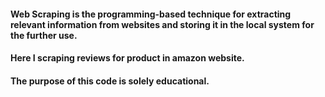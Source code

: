 #### Web Scraping is the programming-based technique for extracting relevant information from websites and storing it in the local system for the further use.
#### Here I scraping reviews for product in amazon website.
#### The purpose of this code is solely educational.

